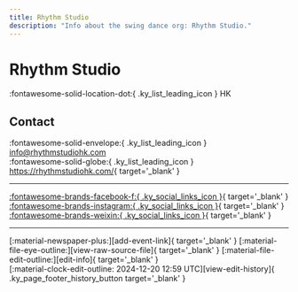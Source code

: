 ```yaml
---
title: Rhythm Studio
description: "Info about the swing dance org: Rhythm Studio."
---
```


# Rhythm Studio

:fontawesome-solid-location-dot:{ .ky_list_leading_icon } HK  


## Contact

:fontawesome-solid-envelope:{ .ky_list_leading_icon } <info@rhythmstudiohk.com>  
:fontawesome-solid-globe:{ .ky_list_leading_icon } <https://rhythmstudiohk.com/>{ target='_blank' }  

---

 [:fontawesome-brands-facebook-f:{ .ky_social_links_icon }](https://www.facebook.com/RhythmStudioHK){ target='_blank' } [:fontawesome-brands-instagram:{ .ky_social_links_icon }](https://instagram.com/rhythmstudiohk){ target='_blank' } [:fontawesome-brands-weixin:{ .ky_social_links_icon }](# "Rhythm Studio"){ target='_blank' }

---

<div class="ky_page_footer" markdown>
<div class="ky_page_footer_trailing" markdown="span">
[:material-newspaper-plus:][add-event-link]{ target='_blank' }
[:material-file-eye-outline:][view-raw-source-file]{ target='_blank' }
[:material-file-edit-outline:][edit-info]{ target='_blank' }
</div>
<div class="ky_page_footer_leading" markdown="span">
[:material-clock-edit-outline: 2024-12-20 12:59 UTC][view-edit-history]{ .ky_page_footer_history_button target='_blank' }
</div>
</div>

[add-event-link]: https://github.com/swingdance/events/issues/new?assignees=&labels=add+event&projects=&template=02-add_entity.yml&title=%5Bhk%5D%20%3CName%3E&region=hk&province=HK&city=HK&org_id=rhythm-studio "Add Event"
[view-raw-source-file]: https://github.com/swingdance/orgs/blob/main/hk/rhythm-studio.json "View Raw Source File"
[edit-info]: https://github.com/swingdance/orgs/issues/new?assignees=&labels=update+org&projects=&template=03-update_entity.yml&title=%5Bhk%5D%20Rhythm%20Studio&region=hk&id=rhythm-studio&name=Rhythm%20Studio "Edit Info"

[view-edit-history]: https://github.com/swingdance/orgs/commits/main/hk/rhythm-studio.json "View Edit History"
